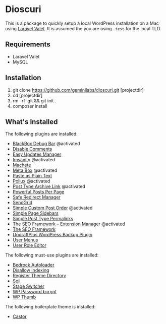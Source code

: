 # Dioscuri

This is a package to quickly setup a local WordPress installation on a Mac using [Laravel Valet](https://laravel.com/docs/master/valet#installation). It is assumed the you are using `.test` for the local TLD.

## Requirements
- Laravel Valet
- MySQL

## Installation

1. git clone https://github.com/geminilabs/dioscuri.git [projectdir]
2. cd [projectdir]
3. rm -rf .git && git init .
4. composer install

## What's Installed

The following plugins are installed:
- [BlackBox Debug Bar](https://bitbucket.org/geminilabs/blackbox) @activated
- [Disable Comments](https://wordpress.org/plugins/disable-comments/)
- [Easy Updates Manager](https://wordpress.org/plugins/stops-core-theme-and-plugin-updates)
- [Imsanity](https://wordpress.org/plugins/imsanity/) @activated
- [Machete](https://wordpress.org/plugins/machete/)
- [Meta Box](https://wordpress.org/plugins/meta-box/) @activated
- [Paste as Plain Text](https://wordpress.org/plugins/paste-as-plain-text/)
- [Pollux](https://wordpress.org/plugins/pollux/) @activated
- [Post Type Archive Link](https://wordpress.org/plugins/post-type-archive-links/) @activated
- [Powerful Posts Per Page](https://wordpress.org/plugins/pppp/)
- [Safe Redirect Manager](https://wordpress.org/plugins/safe-redirect-manager/)
- [SendGrid](https://wordpress.org/plugins/sendgrid-email-delivery-simplified/)
- [Simple Custom Post Order](https://wordpress.org/plugins/simple-custom-post-order/) @activated
- [Simple Page Sidebars](https://wordpress.org/plugins/simple-page-sidebars)
- [Simple Post Type Permalinks](https://wordpress.org/plugins/simple-post-type-permalinks)
- [The SEO Framework – Extension Manager](https://wordpress.org/plugins/the-seo-framework-extension-manager/) @activated
- [The SEO Framework](https://wordpress.org/plugins/autodescription/)
- [UpdraftPlus WordPress Backup Plugin](https://wordpress.org/plugins/updraftplus)
- [User Menus](https://wordpress.org/plugins/user-menus)
- [User Role Editor](https://wordpress.org/plugins/user-role-editor)

The following must-use plugins are installed:
- [Bedrock Autoloader](https://github.com/roots/bedrock/blob/master/web/app/mu-plugins/bedrock-autoloader.php)
- [Disallow Indexing](https://github.com/roots/bedrock/blob/master/web/app/mu-plugins/disallow-indexing.php)
- [Register Theme Directory](https://github.com/roots/bedrock/blob/master/web/app/mu-plugins/register-theme-directory.php)
- [Soil](https://github.com/roots/soil)
- [Stage Switcher](https://github.com/roots/wp-stage-switcher)
- [WP Password bcrypt](https://github.com/roots/wp-password-bcrypt)
- [WP Thumb](https://bitbucket.org/geminilabs/wp-thumb)

The following boilerplate theme is installed:
- [Castor](https://github.com/geminilabs/castor)
